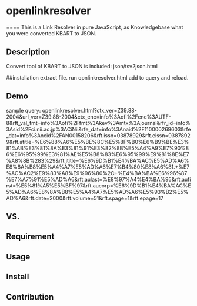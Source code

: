 # openlinkresolver 
====
This is a Link Resolver in pure JavaScript, as Knowledgebase what you were converted KBART to JSON.

## Description
Convert tool of KBART to JSON is included: json/tsv2json.html

##installation
extract file.
run opnlinkresolver.html
add to query and reload.

## Demo
sample query: openlinkresolver.html?ctx_ver=Z39.88-2004&url_ver=Z39.88-2004&ctx_enc=info%3Aofi%2Fenc%3AUTF-8&rft_val_fmt=info%3Aofi%2Ffmt%3Akev%3Amtx%3Ajournal&rfr_id=info%3Asid%2Fci.nii.ac.jp%3ACiNii&rfe_dat=info%3Anaid%2F110000269603&rfe_dat=info%3Ancid%2FAN00158206&rft.issn=03878929&rft.eissn=03878929&rft.atitle=%E6%88%A6%E5%BE%8C%E5%8F%B0%E6%B9%BE%E3%81%AB%E3%81%8A%E3%81%91%E3%82%8B%E5%A4%A9%E7%90%86%E6%95%99%E3%81%AE%E5%B8%83%E6%95%99%E9%81%8E%E7%A8%8B%283%29&rft.jtitle=%E6%9D%B1%E4%BA%AC%E5%AD%A6%E8%8A%B8%E5%A4%A7%E5%AD%A6%E7%B4%80%E8%A6%81.+%E7%AC%AC2%E9%83%A8%E9%96%80%2C+%E4%BA%BA%E6%96%87%E7%A7%91%E5%AD%A6&rft.aulast=%E8%97%A4%E4%BA%95&rft.aufirst=%E5%81%A5%E5%BF%97&rft.aucorp=%E6%9D%B1%E4%BA%AC%E5%AD%A6%E8%8A%B8%E5%A4%A7%E5%AD%A6%E5%93%B2%E5%AD%A6&rft.date=2000&rft.volume=51&rft.spage=1&rft.epage=17

## VS. 

## Requirement

## Usage

## Install

## Contribution
